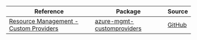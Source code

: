 | Reference | Package | Source |
|---|---|---|
|[Resource Management - Custom Providers](mgmt-customproviders-readme.md)|[azure-mgmt-customproviders](https://pypi.org/project/azure-mgmt-customproviders)|[GitHub](https://github.com/Azure/azure-sdk-for-python/blob/main/)|
